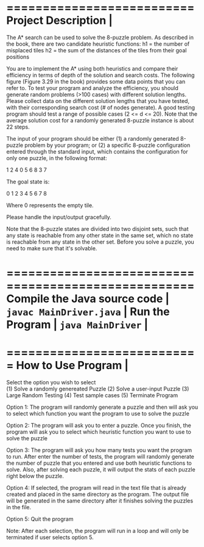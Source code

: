 ==========================
Project Description      |	
==========================

The A* search can be used to solve the 8-puzzle problem. As described in the book, there are two candidate heuristic functions:
h1 = the number of misplaced tiles
h2 = the sum of the distances of the tiles from their goal positions

You are to implement the A* using both heuristics and compare their efficiency in terms of depth of the solution and search costs. The following figure (Figure 3.29 in the book) provides some data points that you can refer to. To test your program and analyze the efficiency, you should generate random problems (>100 cases) with different solution lengths. Please collect data on the different solution lengths that you have tested, with their corresponding search cost (# of nodes generate). A good testing program should test a range of possible cases (2 <= d <= 20). Note that the average solution cost for a randomly generated 8-puzzle instance is about 22 steps.

The input of your program should be either (1) a randomly generated 8-puzzle problem by your program; or (2) a specific 8-puzzle configuration entered through the standard input, which contains the configuration for only one puzzle, in the following format:

1 2 4
0 5 6
8 3 7

The goal state is:

0 1 2
3 4 5
6 7 8

Where 0 represents the empty tile.

Please handle the input/output gracefully.

Note that the 8-puzzle states are divided into two disjoint sets, such that any state is reachable from any other state in the same set, which no state is reachable from any state in the other set. Before you solve a puzzle, you need to make sure that it's solvable. 

====================================================
Compile the Java source code 			   |			   
        `javac MainDriver.java`			   |
Run the Program 				   |
        `java MainDriver`		           |
====================================================           

===========================
How to Use Program        |
===========================

Select the option you wish to select 	
(1) Solve a randomly genereated Puzzle
(2) Solve a user-input Puzzle
(3) Large Random Testing
(4) Test sample cases
(5) Terminate Program		   

Option 1: 
	The program will randomly generate a puzzle and then will ask you to select which 	function you want the program to use to solve the puzzle

Option 2:
	The program will ask you to enter a puzzle. Once you finish, the program will ask 	you to select which heuristic function you want to use to solve the puzzle

Option 3:
	The program will ask you how many tests you want the program to run. After enter 	the number of tests, the program will randomly generate the number of puzzle that 	you entered and use both heuristic functions to solve. Also, after solving each 	puzzle, it will output the stats of each puzzle right below the puzzle.

Option 4:
	If selected, the program will read in the text file that is already created and 	placed in the same directory as the program. The output file will be generated in 	the same directory after it finishes solving the puzzles in the file.

Option 5:
	Quit the program

Note: After each selection, the program will run in a loop and will only be terminated if user selects option 5.
